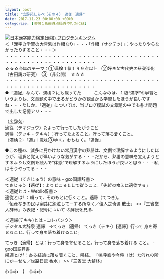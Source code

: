 ```yaml
---
layout: post
title: "広辞苑しらべ（その４）　適従　適帰"
date: 2017-11-23 00:00:00 +0900
categories: [漢検１級高得点獲得のためには]
---
```


[![](/syuusyuu9701/assets/images/広辞苑しらべ（その４）-適従-適帰-br_c_3028_1.gif)](http://blog.with2.net/link.php?1659096:3028 "日本漢字能力検定(漢検) ブログランキングへ")[日本漢字能力検定(漢検) ブログランキングへ](http://blog.with2.net/link.php?1659096:3028)  
＜「漢字の学習の大禁忌は作輟なり」・・・「作輟（サクテツ）」：やったりやらなかったりすること・・・＞  
・・・・・・・・・・・・・・・・・・・・・・・・・・・・・・・・・・・・・・・・・・・・・・・・・・・・・・・・・  
☆☆☆今年のテーマ：①漢検１級１９９点以上　②好きな古代史の研究深化（古田説の研究）　③（非公開）　☆☆☆　　  
・・・・・・・・・・・・・・・・・・・・・・・・・・・・・・・・・・・・・・・・・・・・・・・・・・・・・・・・・  
●「適従」なんて、漢検２にも載ってた・・・こんなのは、１級“漢字”の学習というよりも、文章題の中で出るかどうかの観点から学習したほうが良いですね・・・たしか、「適従」については、当ブログ模試の文章題の中でも書き問題で出した記憶アリ・・・  
  
（広辞苑）  
適従（テキジュウ）たよって行ってしたがうこと  
適帰（テッキ・テキキ）：行ってたよること。行って落ち着くこと。  
（漢検２）「適」：意味③ゆく。おもむく。「適従」  
  
●この種の、滅多に見かけない常用漢字の熟語は、文例で理解するようにしたほうが、理解と覚えが早いような気がする・・・だから、熟語の意味を覚えようとするよりも文例を読んで“体感”で理解するようにしたほうが良いと思う・・・私はそうやってる・・・  
  
＜適従（てきじゅう）の意味 - goo国語辞書＞  
てきじゅう【適従】：よりどころとして従うこと。「先哲の教えに適従する」  
＜適従とは - Weblio辞書＞  
適従とは? ：頼って、そのもとに行くこと。適帰（てつき）。   
「恒産なきの民は窮路に怨泣して－する所なく／佳人之奇遇 散士」 >>『三省堂 大辞林』の表記・記号について の解説を見る.  
  
＜適帰(テキキ)とは - コトバンク＞  
デジタル大辞泉 適帰：⇒てっき（適帰） てっき〔テキ‐〕【適帰】行って 身を寄せること。行って身を落ち着けること。   
  
てっき【適帰】とは：行って身を寄せること。行って身を落ち着ける こと。 - goo国語辞書  
帰適とは?：ある結論に落ち着くこと。帰結。 「嗚呼妾や今将（は）た何れの所 にか－せん／世路日記 香水」 >>『三省堂 大辞林』  
  
👍👍👍　🐔　👍👍👍